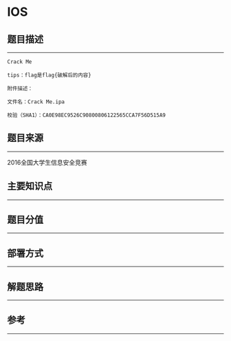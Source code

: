 # IOS

## 题目描述
---
```
Crack Me

tips：flag是flag{破解后的内容}

附件描述：

文件名：Crack Me.ipa

校验（SHA1）：CA0E98EC9526C90800806122565CCA7F56D515A9
```

## 题目来源
---
2016全国大学生信息安全竞赛

## 主要知识点
---


## 题目分值
---


## 部署方式
---


## 解题思路
---


## 参考
---
